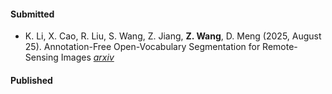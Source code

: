 #### Submitted

- K. Li, X. Cao, R. Liu, S. Wang, Z. Jiang, **Z. Wang**, D. Meng (2025, August 25). Annotation-Free Open-Vocabulary Segmentation for Remote-Sensing Images [_arxiv_](https://arxiv.org/abs/2508.18067)

#### Published


